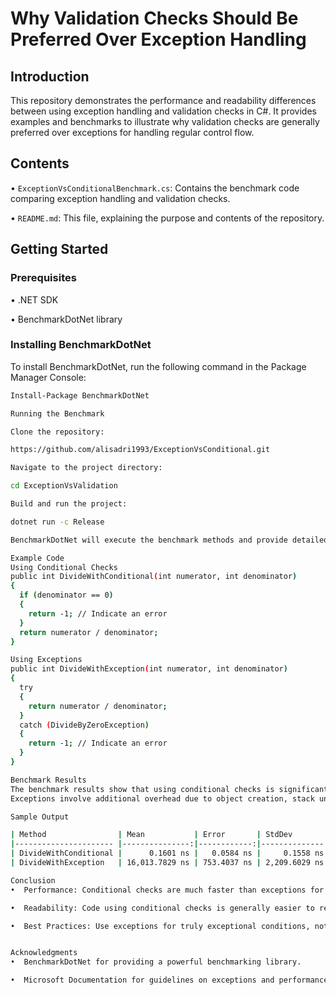 
# Why Validation Checks Should Be Preferred Over Exception Handling


## Introduction
This repository demonstrates the performance and readability differences between using exception handling and validation checks in C#. It provides examples and benchmarks to illustrate why validation checks are generally preferred over exceptions for handling regular control flow.

## Contents
•  `ExceptionVsConditionalBenchmark.cs`: Contains the benchmark code comparing exception handling and validation checks.

•  `README.md`: This file, explaining the purpose and contents of the repository.


## Getting Started

### Prerequisites
•  .NET SDK

•  BenchmarkDotNet library


### Installing BenchmarkDotNet
To install BenchmarkDotNet, run the following command in the Package Manager Console:
```bash
Install-Package BenchmarkDotNet

Running the Benchmark

Clone the repository:

https://github.com/alisadri1993/ExceptionVsConditional.git

Navigate to the project directory:

cd ExceptionVsValidation

Build and run the project:

dotnet run -c Release

BenchmarkDotNet will execute the benchmark methods and provide detailed performance statistics.

Example Code
Using Conditional Checks
public int DivideWithConditional(int numerator, int denominator)
{
  if (denominator == 0)
  {
    return -1; // Indicate an error
  }
  return numerator / denominator;
}

Using Exceptions
public int DivideWithException(int numerator, int denominator)
{
  try
  {
    return numerator / denominator;
  }
  catch (DivideByZeroException)
  {
    return -1; // Indicate an error
  }
}

Benchmark Results
The benchmark results show that using conditional checks is significantly faster than using exceptions for handling validation errors.
Exceptions involve additional overhead due to object creation, stack unwinding, and context switching.

Sample Output

| Method                | Mean           | Error       | StdDev        | Median         |
|---------------------- |---------------:|------------:|--------------:|---------------:|
| DivideWithConditional |      0.1601 ns |   0.0584 ns |     0.1558 ns |      0.1255 ns |
| DivideWithException   | 16,013.7829 ns | 753.4037 ns | 2,209.6029 ns | 15,950.1633 ns |

Conclusion
•  Performance: Conditional checks are much faster than exceptions for handling validation errors.

•  Readability: Code using conditional checks is generally easier to read and understand.

•  Best Practices: Use exceptions for truly exceptional conditions, not for regular control flow.


Acknowledgments
•  BenchmarkDotNet for providing a powerful benchmarking library.

•  Microsoft Documentation for guidelines on exceptions and performance.
